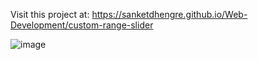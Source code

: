 Visit this project at: https://sanketdhengre.github.io/Web-Development/custom-range-slider

![image](https://github.com/SanketDhengre/Web-Development/assets/83276393/445063ef-3e40-4b1a-b288-16554e91099b)
